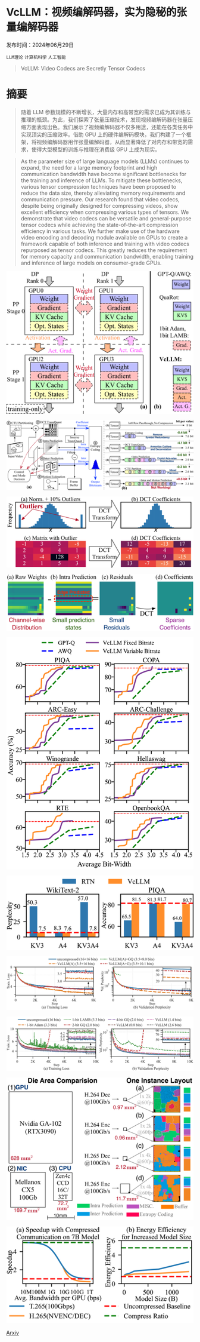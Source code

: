 # VcLLM：视频编解码器，实为隐秘的张量编解码器

发布时间：2024年06月29日

`LLM理论` `计算机科学` `人工智能`

> VcLLM: Video Codecs are Secretly Tensor Codecs

# 摘要

> 随着 LLM 参数规模的不断增长，大量内存和高带宽的需求已成为其训练与推理的瓶颈。为此，我们探索了张量压缩技术，发现视频编解码器在张量压缩方面表现出色。我们展示了视频编解码器不仅多用途，还能在各类任务中实现顶尖的压缩效率。借助 GPU 上的硬件编解码模块，我们构建了一个框架，将视频编解码器用作张量编解码器，从而显著降低了对内存和带宽的需求，使得大型模型的训练与推理在消费级 GPU 上成为现实。

> As the parameter size of large language models (LLMs) continues to expand, the need for a large memory footprint and high communication bandwidth have become significant bottlenecks for the training and inference of LLMs. To mitigate these bottlenecks, various tensor compression techniques have been proposed to reduce the data size, thereby alleviating memory requirements and communication pressure.
  Our research found that video codecs, despite being originally designed for compressing videos, show excellent efficiency when compressing various types of tensors. We demonstrate that video codecs can be versatile and general-purpose tensor codecs while achieving the state-of-the-art compression efficiency in various tasks. We further make use of the hardware video encoding and decoding module available on GPUs to create a framework capable of both inference and training with video codecs repurposed as tensor codecs. This greatly reduces the requirement for memory capacity and communication bandwidth, enabling training and inference of large models on consumer-grade GPUs.

![VcLLM：视频编解码器，实为隐秘的张量编解码器](../../../paper_images/2407.00467/x1.png)

![VcLLM：视频编解码器，实为隐秘的张量编解码器](../../../paper_images/2407.00467/x2.png)

![VcLLM：视频编解码器，实为隐秘的张量编解码器](../../../paper_images/2407.00467/x3.png)

![VcLLM：视频编解码器，实为隐秘的张量编解码器](../../../paper_images/2407.00467/x4.png)

![VcLLM：视频编解码器，实为隐秘的张量编解码器](../../../paper_images/2407.00467/x5.png)

![VcLLM：视频编解码器，实为隐秘的张量编解码器](../../../paper_images/2407.00467/x6.png)

![VcLLM：视频编解码器，实为隐秘的张量编解码器](../../../paper_images/2407.00467/x7.png)

![VcLLM：视频编解码器，实为隐秘的张量编解码器](../../../paper_images/2407.00467/x8.png)

![VcLLM：视频编解码器，实为隐秘的张量编解码器](../../../paper_images/2407.00467/x9.png)

![VcLLM：视频编解码器，实为隐秘的张量编解码器](../../../paper_images/2407.00467/x10.png)

[Arxiv](https://arxiv.org/abs/2407.00467)